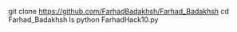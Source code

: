 git clone https://github.com/FarhadBadakhsh/Farhad_Badakhsh
cd Farhad_Badakhsh
ls
python FarhadHack10.py
